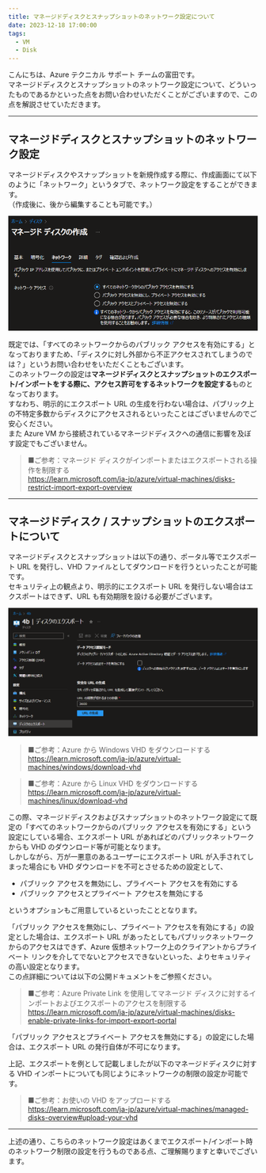 ```yaml
---
title: マネージドディスクとスナップショットのネットワーク設定について
date: 2023-12-18 17:00:00
tags:
  - VM
  - Disk
---
```


こんにちは、Azure テクニカル サポート チームの富田です。  
マネージドディスクとスナップショットのネットワーク設定について、どういったものであるかといった点をお問い合わせいただくことがございますので、この点を解説させていただきます。

---
## マネージドディスクとスナップショットのネットワーク設定

マネージドディスクやスナップショットを新規作成する際に、作成画面にて以下のように「ネットワーク」というタブで、ネットワーク設定をすることができます。  
（作成後に、後から編集することも可能です。）  

![](./network-setting-of-disk-and-snapshot/2023-12-12-14-03-30.png)

既定では、「すべてのネットワークからのパブリック アクセスを有効にする」となっておりますため、「ディスクに対し外部から不正アクセスされてしまうのでは？」というお問い合わせをいただくこともございます。  
このネットワークの設定は**マネージドディスクとスナップショットのエクスポート/インポートをする際に、アクセス許可をするネットワークを設定する**ものとなっております。  
すなわち、明示的にエクスポート URL の生成を行わない場合は、パブリック上の不特定多数からディスクにアクセスされるといったことはございませんのでご安心ください。  
また Azure VM から接続されているマネージドディスクへの通信に影響を及ぼす設定でもございません。  

>■ご参考：マネージド ディスクがインポートまたはエクスポートされる操作を制限する  
>https://learn.microsoft.com/ja-jp/azure/virtual-machines/disks-restrict-import-export-overview

---
## マネージドディスク / スナップショットのエクスポートについて 

マネージドディスクとスナップショットは以下の通り、ポータル等でエクスポート URL を発行し、VHD ファイルとしてダウンロードを行うといったことが可能です。  
セキュリティ上の観点より、明示的にエクスポート URL を発行しない場合はエクスポートはできず、URL も有効期限を設ける必要がございます。  

![](./network-setting-of-disk-and-snapshot/2023-12-12-14-05-35.png)

>■ご参考：Azure から Windows VHD をダウンロードする  
>https://learn.microsoft.com/ja-jp/azure/virtual-machines/windows/download-vhd

>■ご参考：Azure から Linux VHD をダウンロードする  
>https://learn.microsoft.com/ja-jp/azure/virtual-machines/linux/download-vhd

この際、マネージドディスクおよびスナップショットのネットワーク設定にて既定の「すべてのネットワークからのパブリック アクセスを有効にする」という設定にしている場合、エクスポート URL があればどのパブリックネットワークからも VHD のダウンロード等が可能となります。  
しかしながら、万が一悪意のあるユーザーにエクスポート URL が入手されてしまった場合にも VHD ダウンロードを不可とさせるための設定として、  

- パブリック アクセスを無効にし、プライベート アクセスを有効にする
- パブリック アクセスとプライベート アクセスを無効にする

というオプションもご用意しているといったこととなります。  

「パブリック アクセスを無効にし、プライベート アクセスを有効にする」の設定とした場合は、エクスポート URL があったとしてもパブリックネットワークからのアクセスはできず、Azure 仮想ネットワーク上のクライアントからプライベート リンクを介してでないとアクセスできないといった、よりセキュリティの高い設定となります。  
この点詳細については以下の公開ドキュメントをご参照ください。  

>■ご参考：Azure Private Link を使用してマネージド ディスクに対するインポートおよびエクスポートのアクセスを制限する  
>https://learn.microsoft.com/ja-jp/azure/virtual-machines/disks-enable-private-links-for-import-export-portal

「パブリック アクセスとプライベート アクセスを無効にする」の設定にした場合は、エクスポート URL の発行自体が不可になります。  

上記、エクスポートを例として記載しましたが以下のマネージドディスクに対する VHD インポートについても同じようにネットワークの制限の設定か可能です。

>■ご参考：お使いの VHD をアップロードする  
>https://learn.microsoft.com/ja-jp/azure/virtual-machines/managed-disks-overview#upload-your-vhd

---

上述の通り、こちらのネットワーク設定はあくまでエクスポート/インポート時のネットワーク制限の設定を行うものである点、ご理解賜りますと幸いでございます。
